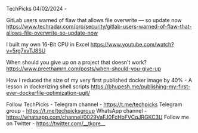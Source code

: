 TechPicks 04/02/2024 -

GitLab users warned of flaw that allows file overwrite — so update now
https://www.techradar.com/pro/security/gitlab-users-warned-of-flaw-that-allows-file-overwrite-so-update-now

I built my own 16-Bit CPU in Excel
https://www.youtube.com/watch?v=5rg7xvTJ8SU

When should you give up on a project that doesn't work?
https://www.preethamrn.com/posts/when-should-you-give-up

How I reduced the size of my very first published docker image by 40% - A lesson in dockerizing shell scripts
https://bhupesh.me/publishing-my-first-ever-dockerfile-optimization-ugit/

Follow TechPicks -
Telegram channel - https://t.me/techpicks
Telegram group - https://t.me/techpicksgroup
WhatsApp channel - https://whatsapp.com/channel/0029VaFJ0FcHbFVCqJRGKC3U
Follow me on Twitter - https://twitter.com/__tkore__